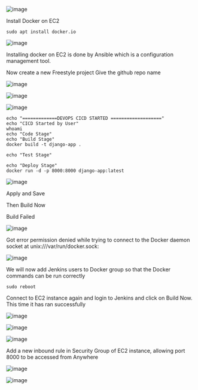 

![image](https://github.com/Asma09Akram/Jenkins/assets/124654068/b31eb371-e3af-45f9-a01a-fc6c6c57a0c7)

Install Docker on EC2
```
sudo apt install docker.io
```
![image](https://github.com/Asma09Akram/Jenkins/assets/124654068/443629ce-34d5-4204-ad63-a810fdb98327)


Installing docker on EC2 is done by Ansible which is a configuration management tool.

Now create a new Freestyle project 
Give the github repo name

![image](https://github.com/Asma09Akram/Jenkins/assets/124654068/ff8a6f0b-6dcf-41a1-9740-d3a2c8a1c98f)


![image](https://github.com/Asma09Akram/Jenkins/assets/124654068/43050575-1644-432d-bfd6-f05bceddb903)


![image](https://github.com/Asma09Akram/Jenkins/assets/124654068/9e62e91f-d7f5-43a7-b00f-e97b417d34c5)

```
echo "=============DEVOPS CICD STARTED ==================="
echo "CICD Started by User"
whoami
echo "Code Stage"
echo "Build Stage"
docker build -t django-app .

echo "Test Stage"

echo "Deploy Stage"
docker run -d -p 8000:8000 django-app:latest
```

![image](https://github.com/Asma09Akram/Jenkins/assets/124654068/aff89078-343b-4e60-ac56-fe37c99df461)

Apply and Save

Then Build Now

Build Failed

![image](https://github.com/Asma09Akram/Jenkins/assets/124654068/2e11c7a7-cecf-4730-9af2-51b028e9e5b5)

Got error 
permission denied while trying to connect to the Docker daemon socket at unix:///var/run/docker.sock:

![image](https://github.com/Asma09Akram/Jenkins/assets/124654068/784f94e1-4ef0-4ff0-a526-523221b6686e)

We will now add Jenkins users to Docker group so that the Docker commands can be run correctly

```
sudo reboot
```
Connect to EC2 instance again and login to Jenkins and click on Build Now.
This time it has ran successfully


![image](https://github.com/Asma09Akram/Jenkins/assets/124654068/e0a8540a-70a4-4288-b82c-3e20009e02d6)

![image](https://github.com/Asma09Akram/Jenkins/assets/124654068/c474a77b-3add-40cb-995b-afedf1d00a70)


![image](https://github.com/Asma09Akram/Jenkins/assets/124654068/6e837548-f00c-45c9-8135-85faa6eb987e)


Add a new inbound rule in Security Group of EC2 instance, allowing port 8000 to be accessed from Anywhere

![image](https://github.com/Asma09Akram/Jenkins/assets/124654068/eb36c662-2ee2-4101-9e90-4dc7b4a7b460)


![image](https://github.com/Asma09Akram/Jenkins/assets/124654068/495e690a-e4d2-43bf-88db-e13894f53053)

